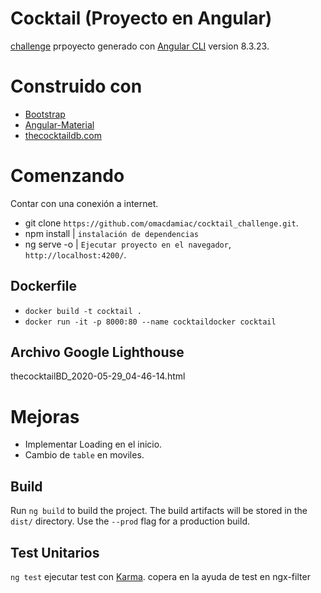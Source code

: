 # Cocktail (Proyecto en Angular)

[challenge](http://omacdamiac.com/dist/cocktail/#/home) prpoyecto generado con [Angular CLI](https://github.com/angular/angular-cli) version 8.3.23.

# Construido con

- [Bootstrap](https://getbootstrap.com/docs/4.4/getting-started/introduction/)
- [Angular-Material](https://material.angular.io/components/categories)
- [thecocktaildb.com](https://www.thecocktaildb.com/api.php?ref=apilist.fun)

# Comenzando

Contar con una conexión a internet.

- git clone `https://github.com/omacdamiac/cocktail_challenge.git`.
- npm install | `instalación de dependencias`
- ng serve -o | `Ejecutar proyecto en el navegador`, `http://localhost:4200/`.

## Dockerfile

- `docker build -t cocktail .`
- `docker run -it -p 8000:80 --name cocktaildocker cocktail`

## Archivo Google Lighthouse
thecocktailBD_2020-05-29_04-46-14.html
# Mejoras
- Implementar Loading en el inicio.
- Cambio de `table` en moviles.

## Build

Run `ng build` to build the project. The build artifacts will be stored in the `dist/` directory. Use the `--prod` flag for a production build.

## Test Unitarios

`ng test` ejecutar test con [Karma](https://karma-runner.github.io).
copera en la ayuda de test en ngx-filter

